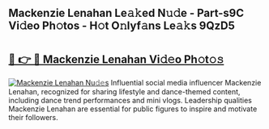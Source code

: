 ## Mackenzie Lenahan Le𝚊𝚔ed N𝚞𝚍e - Part-s9C Vi𝚍eo Ph𝚘tos - H𝚘t O𝚗lyf𝚊ns Le𝚊𝚔s 9QzD5

# <h2><a href="http://hf5tngo.feru.top/?c=Mackenzie+Lenahan">🔗 👉 🔴 Mackenzie Lenahan Vi𝚍𝚎o Ph𝚘t𝚘𝚜</a></h2>

[![Mackenzie Lenahan Nu𝚍𝚎s](https://i.imgur.com/0TWrTi3.gif)](http://hf5tngo.feru.top/?c=Mackenzie+Lenahan)
Influential social media influencer Mackenzie Lenahan, recognized for sharing lifestyle and dance-themed content, including dance trend performances and mini vlogs. Leadership qualities Mackenzie Lenahan are essential for public figures to inspire and motivate their followers. 
